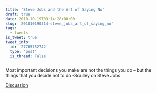 ```yaml
---
title: 'Steve Jobs and the Art of Saying No'
draft: true
date: 2010-10-19T03:14:28+00:00
slug: '201010190314-steve_jobs_art_of_saying_no'
tags:
  - tweets
is_tweet: true
tweet_info:
  id: '27765752742'
  type: 'post'
  is_thread: False
---
```




Most important decisions you make are not the things you do – but the things that you decide not to do -Sculley on Steve Jobs

[Discussion](https://x.com/sytelus/status/27765752742)

